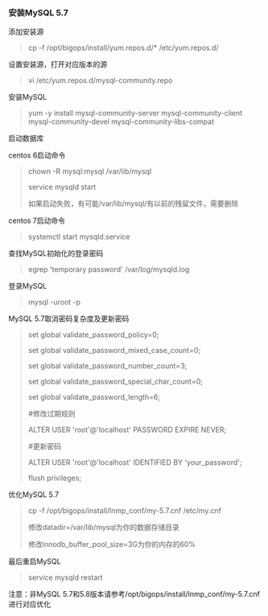 ### 安装MySQL 5.7

添加安装源

> cp -f /opt/bigops/install/yum.repos.d/\* /etc/yum.repos.d/

设置安装源，打开对应版本的源

> vi /etc/yum.repos.d/mysql-community.repo

安装MySQL

> yum -y install mysql-community-server mysql-community-client mysql-community-devel mysql-community-libs-compat

启动数据库

centos 6启动命令

> chown -R mysql:mysql /var/lib/mysql
>
> service mysqld start
>
> 如果启动失败，有可能/var/lib/mysql/有以前的残留文件，需要删除

centos 7启动命令

> systemctl start  mysqld.service

查找MySQL初始化的登录密码

> egrep 'temporary password' /var/log/mysqld.log

登录MySQL

> mysql -uroot -p

MySQL 5.7取消密码复杂度及更新密码

> set global validate\_password\_policy=0;
>
> set global validate\_password\_mixed\_case\_count=0;
>
> set global validate\_password\_number\_count=3;
>
> set global validate\_password\_special\_char\_count=0;
>
> set global validate\_password\_length=6;
>
> \#修改过期规则
>
> ALTER USER 'root'@'localhost' PASSWORD EXPIRE NEVER;
>
> \#更新密码
>
> ALTER USER 'root'@'localhost' IDENTIFIED BY 'your\_password';
>
> flush privileges;

优化MySQL 5.7

> cp -f /opt/bigops/install/lnmp\_conf/my-5.7.cnf /etc/my.cnf
>
> 修改datadir=/var/lib/mysql为你的数据存储目录
>
> 修改innodb\_buffer\_pool\_size=3G为你的内存的60%

最后重启MySQL

> service mysqld restart

注意：非MySQL 5.7和5.8版本请参考/opt/bigops/install/lnmp\_conf/my-5.7.cnf进行对应优化

